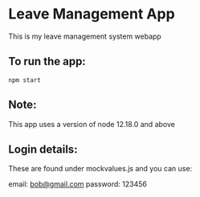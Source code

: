 # Leave Management App

This is my leave management system webapp

## To run the app:

`npm start`

## Note:

This app uses a version of node 12.18.0 and above

## Login details:

These are found under mockvalues.js and you can use:
 
email: bob@gmail.com
password: 123456
